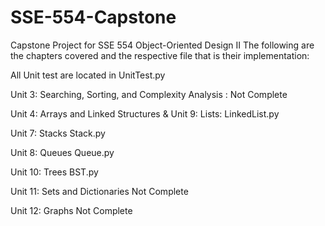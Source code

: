 # SSE-554-Capstone
Capstone Project for SSE 554 Object-Oriented Design II
The following are the chapters covered and the respective file that is their implementation:

All Unit test are located in UnitTest.py

Unit 3: Searching, Sorting, and Complexity Analysis : 
    Not Complete

Unit 4: Arrays and Linked Structures & Unit 9: Lists:
    LinkedList.py

Unit 7: Stacks
    Stack.py

Unit 8: Queues
    Queue.py

Unit 10: Trees
    BST.py

Unit 11: Sets and Dictionaries
    Not Complete

Unit 12: Graphs
    Not Complete